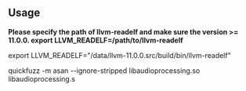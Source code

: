 ## Usage

**Please specify the path of llvm-readelf and make sure the version >= 11.0.0. export LLVM_READELF=/path/to/llvm-readelf**

export LLVM_READELF="/data/llvm-11.0.0.src/build/bin/llvm-readelf"

quickfuzz -m asan --ignore-stripped libaudioprocessing.so libaudioprocessing.s

